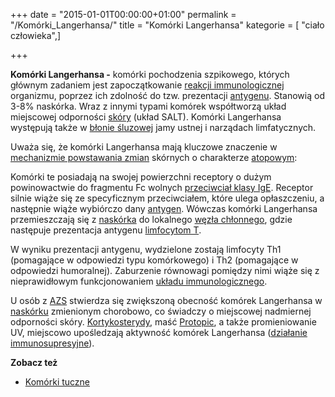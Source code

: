 +++
date = "2015-01-01T00:00:00+01:00"
permalink = "/Komórki_Langerhansa/"
title = "Komórki Langerhansa"
kategorie = [ "ciało człowieka",]

+++

**Komórki Langerhansa -** komórki pochodzenia szpikowego, których głównym zadaniem jest zapoczątkowanie [reakcji immunologicznej](/atopedia/Reakcja_alergiczna "wikilink") organizmu, poprzez ich zdolność do tzw. prezentacji [antygenu](/atopedia/Antygen "wikilink"). Stanowią od 3-8% naskórka. Wraz z innymi typami komórek współtworzą układ miejscowej odporności [skóry](/atopedia/Skóra "wikilink") (układ SALT). Komórki Langerhansa występują także w [błonie śluzowej](/atopedia/Błona_śluzowa "wikilink") jamy ustnej i narządach limfatycznych.

Uważa się, że komórki Langerhansa mają kluczowe znaczenie w [mechanizmie powstawania zmian](/atopedia/Mechanizm_powstawania_zmian "wikilink") skórnych o charakterze [atopowym](/atopedia/Atopia "wikilink"):

Komórki te posiadają na swojej powierzchni receptory o dużym powinowactwie do fragmentu Fc wolnych [przeciwciał klasy IgE](/atopedia/IgE "wikilink"). Receptor silnie wiąże się ze specyficznym przeciwciałem, które ulega opłaszczeniu, a następnie wiąże wybiórczo dany [antygen](/atopedia/Antygen "wikilink"). Wówczas komórki Langerhansa przemieszczają się z [naskórka](/atopedia/Skóra "wikilink") do lokalnego [węzła chłonnego](/atopedia/węzły_chłonne "wikilink"), gdzie następuje prezentacja antygenu [limfocytom T](/atopedia/Limfocyty_T "wikilink").

W wyniku prezentacji antygenu, wydzielone zostają limfocyty Th1 (pomagające w odpowiedzi typu komórkowego) i Th2 (pomagające w odpowiedzi humoralnej). Zaburzenie równowagi pomiędzy nimi wiąże się z nieprawidłowym funkcjonowaniem [układu immunologicznego](/atopedia/Układ_immunologiczny "wikilink").

U osób z [AZS](/atopedia/Atopowe_zapalenie_skóry "wikilink") stwierdza się zwiększoną obecność komórek Langerhansa w [naskórku](/atopedia/skóra "wikilink") zmienionym chorobowo, co świadczy o miejscowej nadmiernej odporności skóry. [Kortykosterydy](/atopedia/kortykosterydy "wikilink"), maść [Protopic](/atopedia/Protopic "wikilink"), a także promieniowanie UV, miejscowo upośledzają aktywność komórek Langerhansa ([działanie immunosupresyjne](/atopedia/immunosupresja_miejscowa "wikilink")).

**Zobacz też**

-   [Komórki tuczne](/atopedia/Komórki_tuczne "wikilink")
